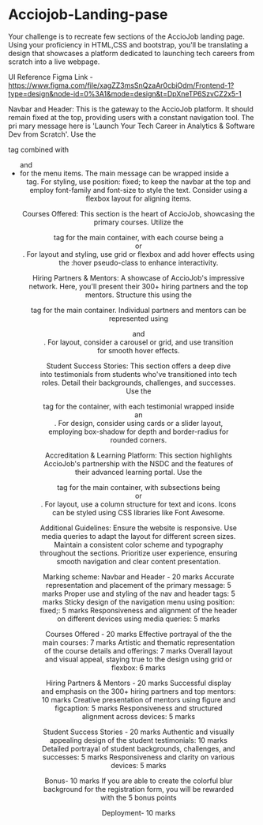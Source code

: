 # Acciojob-Landing-pase

Your challenge is to recreate few sections of the AccioJob landing page. Using your proficiency in HTML,CSS and bootstrap, you'll be translating a design that showcases a platform dedicated to launching tech careers from scratch into a live webpage.

UI Reference
Figma Link - https://www.figma.com/file/xagZZ3msSnQzaAr0cbiOdm/Frontend-1?type=design&node-id=0%3A1&mode=design&t=DpXneTP6SzvCZ2x5-1

Navbar and Header:
This is the gateway to the AccioJob platform. It should remain fixed at the top, providing users with a constant navigation tool. The pri mary message here is 'Launch Your Tech Career in Analytics & Software Dev from Scratch'. Use the <nav> tag combined with <ul> and <li> for the menu items. The main message can be wrapped inside a <header> tag. For styling, use position: fixed; to keep the navbar at the top and employ font-family and font-size to style the text. Consider using a flexbox layout for aligning items.

Courses Offered:
This section is the heart of AccioJob, showcasing the primary courses. Utilize the <section> tag for the main container, with each course being a <div> or <article>. For layout and styling, use grid or flexbox and add hover effects using the :hover pseudo-class to enhance interactivity.

Hiring Partners & Mentors:
A showcase of AccioJob's impressive network. Here, you'll present their 300+ hiring partners and the top mentors. Structure this using the <section> tag for the main container. Individual partners and mentors can be represented using <figure> and <figcaption>. For layout, consider a carousel or grid, and use transition for smooth hover effects.

Student Success Stories:
This section offers a deep dive into testimonials from students who've transitioned into tech roles. Detail their backgrounds, challenges, and successes. Use the <section> tag for the container, with each testimonial wrapped inside an <article>. For design, consider using cards or a slider layout, employing box-shadow for depth and border-radius for rounded corners.

Accreditation & Learning Platform:
This section highlights AccioJob's partnership with the NSDC and the features of their advanced learning portal. Use the <section> tag for the main container, with subsections being <div> or <aside>. For layout, use a column structure for text and icons. Icons can be styled using CSS libraries like Font Awesome.

Additional Guidelines:
Ensure the website is responsive. Use media queries to adapt the layout for different screen sizes.
Maintain a consistent color scheme and typography throughout the sections.
Prioritize user experience, ensuring smooth navigation and clear content presentation.

Marking scheme:
Navbar and Header - 20 marks
Accurate representation and placement of the primary message: 5 marks
Proper use and styling of the nav and header tags: 5 marks
Sticky design of the navigation menu using position: fixed;: 5 marks
Responsiveness and alignment of the header on different devices using media queries: 5 marks

Courses Offered - 20 marks
Effective portrayal of the the main courses: 7 marks
Artistic and thematic representation of the course details and offerings: 7 marks
Overall layout and visual appeal, staying true to the design using grid or flexbox: 6 marks

Hiring Partners & Mentors - 20 marks
Successful display and emphasis on the 300+ hiring partners and top mentors: 10 marks
Creative presentation of mentors using figure and figcaption: 5 marks
Responsiveness and structured alignment across devices: 5 marks

Student Success Stories - 20 marks
Authentic and visually appealing design of the student testimonials: 10 marks
Detailed portrayal of student backgrounds, challenges, and successes: 5 marks
Responsiveness and clarity on various devices: 5 marks

Bonus- 10 marks
If you are able to create the colorful blur background for the registration form, you will be rewarded with the 5 bonus points

Deployment- 10 marks
